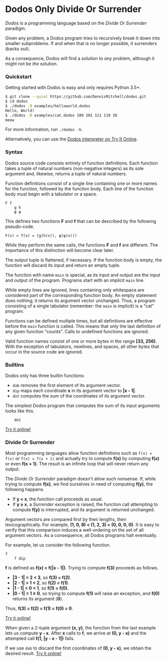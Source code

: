 # Dodos Only Divide Or Surrender

*Dodos* is a programming language based on the *Divide Or Surrender* paradigm.

Given any problem, a Dodos program tries to recursively break it down into smaller subproblems. If and when that is no longer possible, it surrenders (backs out).

As a consequence, Dodos will find a solution to *any* problem, although it might not be *the* solution.

### Quickstart

Getting started with Dodos is easy and only requires Python 3.5+.

```sh
$ git clone --quiet https://github.com/DennisMitchell/dodos.git
$ cd dodos
$ ./dodos -B examples/helloworld.dodos
Hello, World!
$ ./dodos -B examples/cat.dodos 109 101 111 119 10
meow
```

For more information, run `./dodos -h`.

Alternatively, you can use the [Dodos interpreter on Try It Online](https://tio.run/#dodos).

### Syntax

Dodos source code consists entirely of function definitions. Each function takes a tuple of natural numbers (non-negative integers) as its sole argument and, likewise, returns a tuple of natural numbers.

Function definitions consist of a single line containing one or more names for the function, followed by the function body. Each line of the function body must begin with a tabulator or a space.

```
F f
	g h
	φ ψ
```

This defines two functions **F** and **f** that can be described by the following pseudo-code.

```
F(x) = f(x) = (g(h(x)), φ(ψ(x)))
```

While they perform the same calls, the functions **F** and **f** are different. The importance of this distinction will become clear later.

The output tuple is flattened, if necessary. If the function body is empty, the function will discard its input and return an empty tuple.

The function with name `main` is special, as its input and output are the input and output of the program. Programs start with an implicit `main` line.

While empty lines are ignored, lines containing only whitespace are considered part of the corresponding function body. An empty statement does nothing; it returns its argument vector unchanged. Thus, a program consisting of a single tabulator (remember: the `main` is implicit) is a "cat" program.

Functions can be defined multiple times, but all definitions are effective before the `main` function is called. This means that only the last definition of any given function "counts". Calls to undefined functions are ignored.

Valid function names consist of one or more bytes in the range **\[33, 256)**. With the exception of tabulators, newlines, and spaces, all other bytes that occur in the source code are ignored.

### Builtins

Dodos only has three builtin functions:

* `dab` removes the first element of its argument vector.
* `dip` maps each coordinate **x** in its argument vector to **|x - 1|**.
* `dot` computes the sum of the coordinates of its argument vector.

The simplest Dodos program that computes the sum of its input arguments looks like this.

```
	dot
```

[Try it online!](https://tio.run/##S8lPyS/@/58zJb/k////hib/jSwA "Dodos – Try It Online")

### Divide Or Surrender

Most programming languages allow function definitions such as `f(x) = f(x)` or `f(x) = f(x + 1)` and actually try to compute **f(x)** by computing **f(x)** or even **f(x + 1)**. The result is an infinite loop that will never return any output.

The *Divide Or Surrender* paradigm doesn't allow such nonsense. If, while trying to compute **f(x)**, we find ourselves in need of computing **f(y)**, the following happens.

* If **y < x**, the function call proceeds as usual.
* If **y ≥ x**, a *Surrender* exception is raised, the function call attempting to compute **f(y)** is interrupted, and its argument is returned unchanged.

Argument vectors are compared first by their lengths, then lexicographically. For example, **(1, 0, 8) < (1, 2, 3) < (0, 0, 0, 0)**. It is easy to verify that this comparison induces a well-ordering on the set of all argument vectors. As a consequence, all Dodos programs halt eventually.

For example, let us consider the following function.

```
f
	f dip
```

**f** is defined as **f(x) = f(|x - 1|)**. Trying to compute **f(3)** proceeds as follows.

* **|3 - 1| = 2 < 3**, so **f(3) = f(2)**.
* **|2 - 1| = 1 < 2**, so **f(2) = f(1)**.
* **|1 - 1| = 0 < 1**, so **f(1) = f(0)**.
* **|0 - 1| = 1 ≥ 0**, so trying to compute **f(1)** will raise an exception, and **f(0)** returns its argument (**0**).

Thus, **f(3) = f(2) = f(1) = f(0) = 0**.

[Try it online!](https://tio.run/##S8lPyS/@/58zjSuNizNNISWz4P///8YA "Dodos – Try It Online")

When given a 2-tuple argument **(x, y)**, the function from the last example lets us compute **y - x**. After **x** calls to **f**, we arrive at **(0, y - x)** and the attempted call **f(1, |y - x - 1|)** fails.

If we use `dab` to discard the first coordinates of **(0, y - x)**, we obtain the desired result. [Try it online!](https://tio.run/##S8lPyS/@/58zJTFJIY0rjYszTSEls@D///9Gpv8NDQwA "Dodos – Try It Online")
